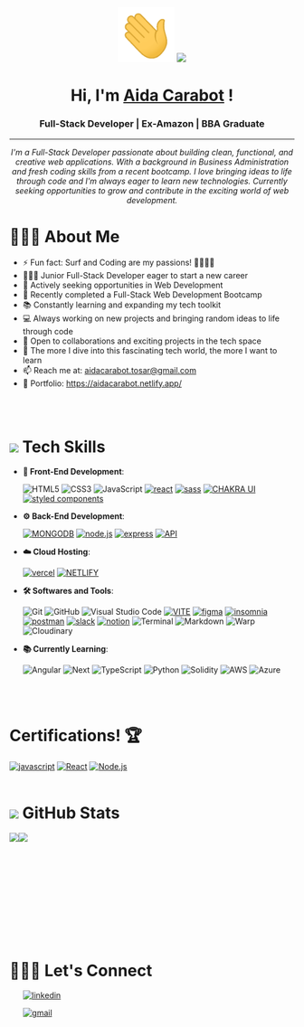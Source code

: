 <p align="center">
<img src="https://raw.githubusercontent.com/ABSphreak/ABSphreak/master/gifs/Hi.gif" width="100px">
<img src="https://github.com/user-attachments/assets/a9fa95a2-2ce3-4c8a-8798-a48be0b33db4" width="200">
</p>

<h1 align="center">Hi, I'm <a href="https://aidacarabot.netlify.app/">Aida  Carabot<a> !</h1>
<h3 align="center">Full-Stack Developer | Ex-Amazon | BBA Graduate </h3>

-----
<p align="center">
<em>
I'm a Full-Stack Developer passionate about building clean, functional, and creative web applications. With a background in Business Administration and fresh coding skills from a recent bootcamp. I love bringing ideas to life through code and I'm always eager to learn new technologies. Currently seeking opportunities to grow and contribute in the exciting world of web development.
</em>
</p>

# 👩🏼‍💻 About Me
- ⚡ Fun fact: Surf and Coding are my passions! 🌊👩🏼‍💻
- 👩🏼‍🎓 Junior Full-Stack Developer eager to start a new career
- 🚀 Actively seeking opportunities in Web Development
- 🌱 Recently completed a Full-Stack Web Development Bootcamp
- 📚 Constantly learning and expanding my tech toolkit
- 💻 Always working on new projects and bringing random ideas to life through code
- 🤝 Open to collaborations and exciting projects in the tech space
- 🌟 The more I dive into this fascinating tech world, the more I want to learn
- 📫 Reach me at: aidacarabot.tosar@gmail.com
- 🔗 Portfolio: https://aidacarabot.netlify.app/
<br>
<br>

# <img src="https://media2.giphy.com/media/QssGEmpkyEOhBCb7e1/giphy.gif?cid=ecf05e47a0n3gi1bfqntqmob8g9aid1oyj2wr3ds3mg700bl&rid=giphy.gif" width ="25"> Tech Skills

<p align="center">
 
- **🎨 Front-End Development**:

   ![HTML5](https://img.shields.io/badge/HTML5%20-%23E34F26.svg?style=for-the-badge&logo=html5&logoColor=white)
   ![CSS3](https://img.shields.io/badge/CSS%20-%231572B6.svg?style=for-the-badge&logo=css3&logoColor=white)
   ![JavaScript](https://img.shields.io/badge/JavaScript%20-%23F7DF1E.svg?style=for-the-badge&logo=javascript&logoColor=black)
<a href='' target="_blank"><img alt='react' src='https://img.shields.io/badge/REACT-100000?style=for-the-badge&logo=react&logoColor=FFFFFF&labelColor=3FC5FF&color=3FC5FF'/></a>
<a href='' target="_blank"><img alt='sass' src='https://img.shields.io/badge/sass-100000?style=for-the-badge&logo=sass&logoColor=FFFFFF&labelColor=F481D3&color=F481D3'/></a>
<a href='' target="_blank"><img alt='CHAKRA UI' src='https://img.shields.io/badge/CHAKRA_UI -100000?style=for-the-badge&logo=CHAKRA UI&logoColor=FFFFFF&labelColor=1ED089&color=1ED089'/></a>
<a href='' target="_blank"><img alt='styled components' src='https://img.shields.io/badge/styled_components-100000?style=for-the-badge&logo=styledcomponents&logoColor=FFFFFF&labelColor=E966ED&color=E966ED'/></a>

- **⚙️ Back-End Development**:
  
<ul>
<a href='' target="_blank"><img alt='MONGODB' src='https://img.shields.io/badge/MONGO_DB-100000?style=for-the-badge&logo=MONGODB&logoColor=FFFFFF&labelColor=20764B&color=20764B'/></a>
<a href='' target="_blank"><img alt='node.js' src='https://img.shields.io/badge/NODE.JS-100000?style=for-the-badge&logo=node.js&logoColor=FFFFFF&labelColor=45D45D&color=45D45D'/></a>
<a href='' target="_blank"><img alt='express' src='https://img.shields.io/badge/express.js-100000?style=for-the-badge&logo=express&logoColor=000000&labelColor=FFD900&color=FFD900'/></a>
<a href='' target="_blank"><img alt='API' src='https://img.shields.io/badge/REST_API-100000?style=for-the-badge&logo=API&logoColor=FFFFFF&labelColor=008FE7&color=008FE7'/></a>
<a href='' target="_blank"><img alt='' src='https://img.shields.io/badge/NO_SQL-100000?style=for-the-badge&logo=&logoColor=FFFFFF&labelColor=0DA6FF&color=083176'/></a>
</ul>


- **☁️ Cloud Hosting**:

<ul>
<a href='' target="_blank"><img alt='vercel' src='https://img.shields.io/badge/VERCEL-100000?style=for-the-badge&logo=vercel&logoColor=FFFFFF&labelColor=000000&color=000000'/></a>
<a href='' target="_blank"><img alt='NETLIFY' src='https://img.shields.io/badge/NETLIFY-100000?style=for-the-badge&logo=NETLIFY&logoColor=FFFFFF&labelColor=45D4A6&color=45D4A6'/></a>
</ul>

- **🛠️ Softwares and Tools**:

    ![Git](https://img.shields.io/badge/git-%23F05033.svg?style=for-the-badge&logo=git&logoColor=white)
    ![GitHub](https://img.shields.io/badge/github-%23121011.svg?style=for-the-badge&logo=github&logoColor=white)
    ![Visual Studio Code](https://img.shields.io/badge/Visual%20Studio%20Code-0078d7.svg?style=for-the-badge&logo=visual-studio-code&logoColor=white)
<a href='' target="_blank"><img alt='VITE' src='https://img.shields.io/badge/VITE-100000?style=for-the-badge&logo=VITE&logoColor=FFFFFF&labelColor=727AFF&color=727AFF'/></a>
<a href='' target="_blank"><img alt='figma' src='https://img.shields.io/badge/figma-100000?style=for-the-badge&logo=figma&logoColor=FFFFFF&labelColor=BA1EB0&color=BA1EB0'/></a>
<a href='' target="_blank"><img alt='insomnia' src='https://img.shields.io/badge/insomnia-100000?style=for-the-badge&logo=insomnia&logoColor=FFFFFF&labelColor=740EC7&color=740EC7'/></a>
<a href='' target="_blank"><img alt='postman' src='https://img.shields.io/badge/postman-100000?style=for-the-badge&logo=postman&logoColor=FFFFFF&labelColor=FF7300&color=FF7300'/></a>
<a href='' target="_blank"><img alt='slack' src='https://img.shields.io/badge/slack-100000?style=for-the-badge&logo=slack&logoColor=FFFFFF&labelColor=9D0C87&color=9D0C87'/></a>
<a href='' target="_blank"><img alt='notion' src='https://img.shields.io/badge/notion-100000?style=for-the-badge&logo=notion&logoColor=FFFFFF&labelColor=56534B&color=56534B'/></a>
![Terminal](https://img.shields.io/badge/Terminal-%23054020?style=for-the-badge&logo=gnu-bash&logoColor=white)
![Markdown](https://img.shields.io/badge/markdown-%23000000.svg?style=for-the-badge&logo=markdown&logoColor=white)
![Warp](https://img.shields.io/badge/warp-01A4FF?style=for-the-badge&logo=warp&logoColor=white)
![Cloudinary](https://img.shields.io/badge/Cloudinary-3448C5?style=for-the-badge&logo=Cloudinary&logoColor=white)

- **📚 Currently Learning**:

<ul>
	
![Angular](https://img.shields.io/badge/Angular-DD0031?style=for-the-badge&logo=angular&logoColor=white)
![Next](https://img.shields.io/badge/next%20js-000000?style=for-the-badge&logo=nextdotjs&logoColor=white)
![TypeScript](https://img.shields.io/badge/TypeScript-007ACC?style=for-the-badge&logo=typescript&logoColor=white)
![Python](https://img.shields.io/badge/Python-FFD43B?style=for-the-badge&logo=python&logoColor=blue)
![Solidity](https://img.shields.io/badge/Solidity-e6e6e6?style=for-the-badge&logo=solidity&logoColor=black)
![AWS](https://img.shields.io/badge/Amazon_AWS-FF9900?style=for-the-badge&logo=amazonaws&logoColor=white)
![Azure](https://img.shields.io/badge/Azure_DevOps-0078D7?style=for-the-badge&logo=azure-devops&logoColor=white)

</ul> 
</p>
<br>
<br>

# Certifications! 🏆
<a href='https://verified.sertifier.com/en/verify/23217705609352/' target="_blank"><img alt='javascript' src='https://img.shields.io/badge/javascript_developer-100000?style=for-the-badge&logo=javascript&logoColor=FFFFFF&labelColor=FFD500&color=black'/></a>
<a href='https://verified.sertifier.com/es/verify/31051213939292/' target="_blank"><img alt='React' src='https://img.shields.io/badge/Frontend_developer-100000?style=for-the-badge&logo=React&logoColor=FFFFFF&labelColor=0DA6FF&color=black'/></a>
<a href='https://verified.sertifier.com/es/verify/90450500239736/' target="_blank"><img alt='Node.js' src='https://img.shields.io/badge/Backend_developer-100000?style=for-the-badge&logo=Node.js&logoColor=FFFFFF&labelColor=1CAD4D&color=black'/></a>
<a href='https://github.com/shivamkapasia0' target="_blank"><img alt='' src='https://img.shields.io/badge/more_on the way!-100000?style=for-the-badge&logo=&logoColor=white&labelColor=black&color=424242'/></a>
<br>
<br>

# <img src="https://media.giphy.com/media/iY8CRBdQXODJSCERIr/giphy.gif" width="35"><b> GitHub Stats </b>
<p><img align="left" src="https://github-readme-stats.vercel.app/api?username=aidacarabot&show_icons=true&theme=dark&locale=en"/></p>
<p><img align="left" src="https://github-readme-stats.vercel.app/api/top-langs?username=aidacarabot&show_icons=true&theme=dark&locale=en&layout=compact"/></p>   
<br>
<br>
<br>
<br>
<br>
<br>
<br>
<br>
<br>
<br>
<br>






# 🙋🏼‍♀️ Let's Connect

<div align='left'>

<ul>


<a href='https://www.linkedin.com/in/aidacarabot/' target="_blank"><img alt='linkedin' src='https://img.shields.io/badge/Linkedin:_Aidacarabot-100000?style=for-the-badge&logo=linkedin&logoColor=white&labelColor=0476CD&color=025D99'/></a>
<br>


<a href='mailto:aidacarabot.tosar@gmail.com' target="_blank"><img alt='gmail' src='https://img.shields.io/badge/gmail:_aidacarabot.tosar@gmail.com-100000?style=for-the-badge&logo=gmail&logoColor=FFFFFF&labelColor=E71405&color=D30707'/></a>
</a>

	
</ul>
</div>


